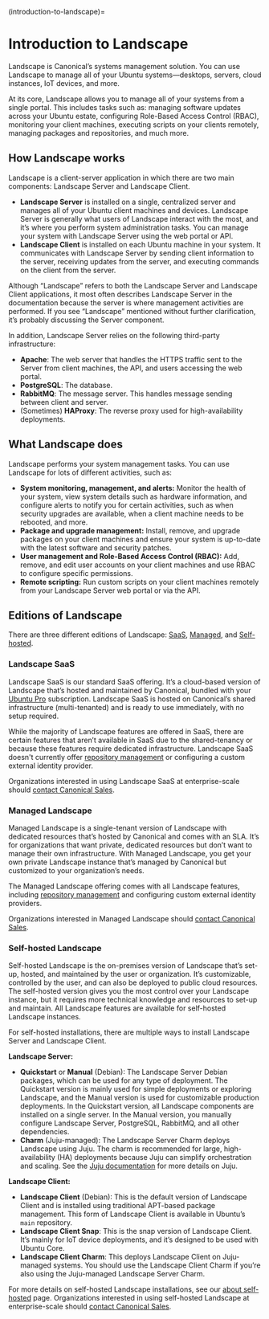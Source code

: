 (introduction-to-landscape)=
# Introduction to Landscape

Landscape is Canonical’s systems management solution. You can use Landscape to manage all of your Ubuntu systems—desktops, servers, cloud instances, IoT devices, and more.

At its core, Landscape allows you to manage all of your systems from a single portal. This includes tasks such as: managing software updates across your Ubuntu estate, configuring Role-Based Access Control (RBAC), monitoring your client machines, executing scripts on your clients remotely, managing packages and repositories, and much more.

## How Landscape works

Landscape is a client-server application in which there are two main components: Landscape Server and Landscape Client.

- **Landscape Server** is installed on a single, centralized server and manages all of your Ubuntu client machines and devices. Landscape Server is generally what users of Landscape interact with the most, and it’s where you perform system administration tasks. You can manage your system with Landscape Server using the web portal or API.
- **Landscape Client** is installed on each Ubuntu machine in your system. It communicates with Landscape Server by sending client information to the server, receiving updates from the server, and executing commands on the client from the server.

Although “Landscape” refers to both the Landscape Server and Landscape Client applications, it most often describes Landscape Server in the documentation because the server is where management activities are performed. If you see “Landscape” mentioned without further clarification, it’s probably discussing the Server component.

In addition, Landscape Server relies on the following third-party infrastructure:

- **Apache**: The web server that handles the HTTPS traffic sent to the Server from client machines, the API, and users accessing the web portal.
- **PostgreSQL**: The database.
- **RabbitMQ**: The message server. This handles message sending between client and server.
- (Sometimes) **HAProxy**: The reverse proxy used for high-availability deployments.

## What Landscape does

Landscape performs your system management tasks. You can use Landscape for lots of different activities, such as:

- **System monitoring, management, and alerts:** Monitor the health of your system, view system details such as hardware information, and configure alerts to notify you for certain activities, such as when security upgrades are available, when a client machine needs to be rebooted, and more.
- **Package and upgrade management:** Install, remove, and upgrade packages on your client machines and ensure your system is up-to-date with the latest software and security patches.
- **User management and Role-Based Access Control (RBAC):** Add, remove, and edit user accounts on your client machines and use RBAC to configure specific permissions.
- **Remote scripting:** Run custom scripts on your client machines remotely from your Landscape Server web portal or via the API.

## Editions of Landscape

There are three different editions of Landscape: [SaaS](#heading--landscape-saas), [Managed](#heading--managed-landscape), and [Self-hosted](#heading--self-hosted-landscape).

### Landscape SaaS

Landscape SaaS is our standard SaaS offering. It’s a cloud-based version of Landscape that’s hosted and maintained by Canonical, bundled with your [Ubuntu Pro](https://ubuntu.com/pro) subscription. Landscape SaaS is hosted on Canonical’s shared infrastructure (multi-tenanted) and is ready to use immediately, with no setup required.

While the majority of Landscape features are offered in SaaS, there are certain features that aren’t available in SaaS due to the shared-tenancy or because these features require dedicated infrastructure. Landscape SaaS doesn't currently offer [repository management](/explanation/repository-mirroring/repository-mirroring) or configuring a custom external identity provider.

Organizations interested in using Landscape SaaS at enterprise-scale should [contact Canonical Sales](https://ubuntu.com/landscape#get-in-touch).

### Managed Landscape

Managed Landscape is a single-tenant version of Landscape with dedicated resources that’s hosted by Canonical and comes with an SLA. It’s for organizations that want private, dedicated resources but don’t want to manage their own infrastructure. With Managed Landscape, you get your own private Landscape instance that’s managed by Canonical but customized to your organization’s needs.

The Managed Landscape offering comes with all Landscape features, including [repository management](/explanation/repository-mirroring/repository-mirroring) and configuring custom external identity providers.

Organizations interested in Managed Landscape should [contact Canonical Sales](https://ubuntu.com/landscape#get-in-touch).

### Self-hosted Landscape

Self-hosted Landscape is the on-premises version of Landscape that’s set-up, hosted, and maintained by the user or organization. It’s customizable, controlled by the user, and can also be deployed to public cloud resources. The self-hosted version gives you the most control over your Landscape instance, but it requires more technical knowledge and resources to set-up and maintain. All Landscape features are available for self-hosted Landscape instances.

For self-hosted installations, there are multiple ways to install Landscape Server and Landscape Client.

**Landscape Server:**

- **Quickstart** or **Manual** (Debian): The Landscape Server Debian packages, which can be used for any type of deployment. The Quickstart version is mainly used for simple deployments or exploring Landscape, and the Manual version is used for customizable production deployments. In the Quickstart version, all Landscape components are installed on a single server. In the Manual version, you manually configure Landscape Server, PostgreSQL, RabbitMQ, and all other dependencies.
- **Charm** (Juju-managed): The Landscape Server Charm deploys Landscape using Juju. The charm is recommended for large, high-availability (HA) deployments because Juju can simplify orchestration and scaling. See the [Juju documentation](https://juju.is/docs/juju) for more details on Juju.

**Landscape Client:**

- **Landscape Client** (Debian): This is the default version of Landscape Client and is installed using traditional APT-based package management. This form of Landscape Client is available in Ubuntu’s `main` repository.
- **Landscape Client Snap**: This is the snap version of Landscape Client. It’s mainly for IoT device deployments, and it’s designed to be used with Ubuntu Core.
- **Landscape Client Charm**: This deploys Landscape Client on Juju-managed systems. You should use the Landscape Client Charm if you’re also using the Juju-managed Landscape Server Charm.

For more details on self-hosted Landscape installations, see our [about self-hosted](/explanation/landscape/self-hosted-landscape) page. Organizations interested in using self-hosted Landscape at enterprise-scale should [contact Canonical Sales](https://ubuntu.com/landscape#get-in-touch).

